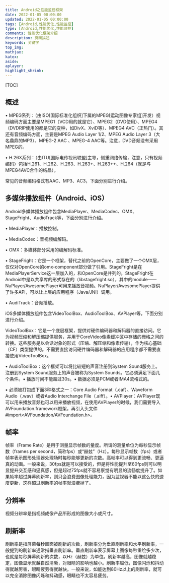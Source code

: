 ```yaml
---
title: Android之性能监控框架
date: 2022-01-05 00:00:00
updated: 2022-01-05 00:00:00
tags: [Android,性能优化,性能监控]
type: [Android,性能优化,性能监控]
comments: 性能优化框架介绍
description: 页面描述
keywords: 关键字
top_img:
mathjax:
katex:
aside:
aplayer:
highlight_shrink:
---
```




[TOC]

## 概述

• MPEG系列：（由ISO[国际标准化组织]下属的MPEG[运动图像专家组]开发）视频编码方面主要是MPEG1（VCD用的就是它）、MPEG2（DVD使用）、MPEG4（DVDRIP使用的都是它的变种，如DivX、XviD等）、MPEG4 AVC（正热门）。其还有音频编码方面，主要是MPEG Audio Layer 1/2、MPEG Audio Layer 3（大名鼎鼎的MP3）、MPEG-2 AAC 、MPEG-4 AAC等。注意，DVD音频没有采用MPEG的。

• H.26X系列：（由ITU[国际电传视讯联盟]主导，侧重网络传输，注意，只有视频编码）包括H.261、H.262、H.263、H.263+、H.263++、H.264（就是与MPEG4AVC合作的结晶）。





常见的音频编码格式有AAC、MP3、AC3，下面分别进行介绍。





## 多媒体播放组件（Android、iOS）

Android多媒体播放组件包含MediaPlayer、MediaCodec、OMX、StageFright、AudioTrack等，下面分别进行介绍。

• MediaPlayer：播放控制。

• MediaCodec：音视频编解码。

• OMX：多媒体部分采用的编解码标准。

• StageFright：它是一个框架，替代之前的OpenCore，主要做了一个OMX层，仅仅对OpenCore的omx-component部分做了引用。StageFright是在MediaPlayerService这一层加入的，和OpenCore是并列的。StageFright在Android中是以共享库的形式存在的（libstagefright.so），其中的module——NuPlayer/AwesomePlayer可用来播放音视频。NuPlayer/AwesomePlayer提供了许多API，可以让上层的应用程序（Java/JNI）调用。

• AudiTrack：音频播放。

iOS多媒体播放组件包含VideoToolBox、AudioToolBox、AVPlayer等，下面分别进行介绍。

VideoToolBox：它是一个底层框架，提供对硬件编码器和解码器的直接访问。它为视频压缩和解压缩提供服务，并用于CoreVideo像素缓冲区中存储的栅格之间的转换。这些服务是以会话对象的形式（压缩、解压缩和像素传输），作为核心基础（CF）类型提供的。不需要直接访问硬件编码器和解码器的应用程序都不需要直接使用VideoToolBox。

• AudioToolBox：这个框架可以将比较短的声音注册到System Sound服务上。注册到System Sound服务上的声音被称为System Sounds。它必须满足下面几个条件。▪ 播放时间不能超过30s。▪ 数据必须是PCM或者IMA4流格式的。

▪ 必须被打包成下面3种格式之一：Core Audio Format（.caf）、Waveform Audio（.wav）或者Audio Interchange File（.aiff）。• AVPlayer：AVPlayer既可以用来播放音频也可以用来播放视频，在使用AVPlayer的时候，我们需要导入AVFoundation.framework框架，再引入头文件#import<AVFoundation/AVFoundation.h>。



## 帧率

帧率（Frame Rate）是用于测量显示帧数的量度。所谓的测量单位为每秒显示帧数（frames per second，简称fps）或“赫兹”（Hz）。每秒显示帧数（fps）或者帧率表示图形处理器处理场时每秒能够更新的次数。高帧率可以得到更流畅、更逼真的动画。一般来说，30fps就是可以接受的，但是将性能提升至60fps则可以明显提升交互感和逼真感，但是超过75fps就不容易察觉有明显的流畅度提升了。如果帧率超过屏幕刷新率，则只会浪费图像处理能力，因为监视器不能以这么快的速度更新，这样超过刷新率的帧率就浪费掉了。

## 分辨率

视频分辨率是指视频成像产品所形成的图像大小或尺寸。

## 刷新率

刷新率是指屏幕每秒画面被刷新的次数，刷新率分为垂直刷新率和水平刷新率，一般提到的刷新率通常指垂直刷新率。垂直刷新率表示屏幕上图像每秒重绘多少次，也就是每秒屏幕刷新的次数，以Hz（赫兹）为单位。刷新率越高，图像就越稳定，图像显示就越自然清晰，对眼睛的影响也越小。刷新率越低，图像闪烁和抖动得就越厉害，眼睛疲劳得就越快。一般来说，如能达到80Hz以上的刷新率，就可以完全消除图像闪烁和抖动感，眼睛也不太容易疲劳。















